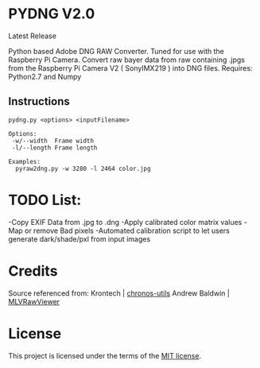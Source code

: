 PYDNG V2.0
=========
Latest Release

Python based Adobe DNG RAW Converter. Tuned for use with the Raspberry Pi Camera. 
Convert raw bayer data from raw containing .jpgs from the Raspberry Pi Camera V2 ( SonyIMX219 ) into DNG files.
Requires: Python2.7 and Numpy

Instructions
------------
```
pydng.py <options> <inputFilename> 

Options:
 -w/--width  Frame width
 -l/--length Frame length

Examples:
  pyraw2dng.py -w 3280 -l 2464 color.jpg
```

# TODO List:

-Copy EXIF Data from .jpg to .dng
-Apply calibrated color matrix values 
-Map or remove Bad pixels
-Automated calibration script to let users generate dark/shade/pxl from input images

# Credits
Source referenced from:
Krontech | [chronos-utils](https://github.com/krontech/chronos-utils)
Andrew Baldwin | [MLVRawViewer](https://bitbucket.org/baldand/mlrawviewer)

# License
This project is licensed under the terms of the [MIT license](https://opensource.org/licenses/MIT).

